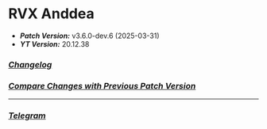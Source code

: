 # RVX Anddea
- ***Patch Version:*** v3.6.0-dev.6 (2025-03-31)
- ***YT Version:*** 20.12.38
### ***[Changelog](https://github.com/anddea/revanced-patches/releases/tag/v3.6.0-dev.6)***
### ***[Compare Changes with Previous Patch Version](https://github.com/anddea/revanced-patches/compare/v3.6.0-dev.4...v3.6.0-dev.6)***
---
### ***[Telegram](https://t.me/rvx_bmk_repo)***